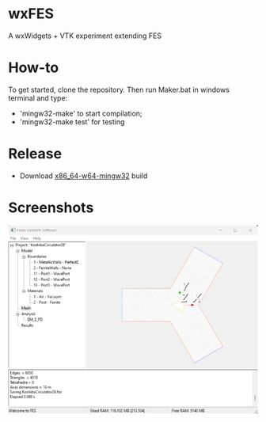 # wxFES
A wxWidgets + VTK experiment extending FES

# How-to
To get started, clone the repository. Then run Maker.bat in windows terminal and type:
- 'mingw32-make' to start compilation; 
- 'mingw32-make test' for testing 

# Release
- Download [x86_64-w64-mingw32](https://github.com/ntilau/uni-phd-wxfes/raw/master/bin/wxfes.exe) build

# Screenshots
![Koshiba](doc/koshiba.jpg)